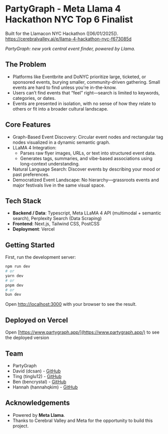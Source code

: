 # PartyGraph - Meta Llama 4 Hackathon NYC Top 6 Finalist

Built for the Llamacon NYC Hackathon ([06/01/2025]).
https://cerebralvalley.ai/e/llama-4-hackathon-nyc-f673085d

*PartyGraph: new york central event finder, powered by Llama.*

## The Problem

*   Platforms like Eventbrite and DoNYC prioritize large, ticketed, or sponsored events, burying smaller, community-driven gathering. Small events are hard to find unless you're in-the-know.
*   Users can’t find events that “feel” right—search is limited to keywords, categories, or dates.
*   Events are presented in isolation, with no sense of how they relate to others or fit into a broader cultural landscape.

## Core Features

*   Graph-Based Event Discovery: Circular event nodes and rectangular tag nodes visualized in a dynamic semantic graph.
*   LLaMA 4 Integration:
    *   Parses raw flyer images, URLs, or text into structured event data.
    *   Generates tags, summaries, and vibe-based associations using long-context understanding.
*   Natural Language Search: Discover events by describing your mood or past preferences.
*   Democratized Event Landscape: No hierarchy—grassroots events and major festivals live in the same visual space.

## Tech Stack

*   **Backend / Data**: Typescript, Meta LLaMA 4 API (multimodal + semantic search), Perplexity Search (Data Scraping)
*   **Frontend**: Next.js, Tailwind CSS, PostCSS
*   **Deployment**: Vercel

## Getting Started

First, run the development server:

```bash
npm run dev
# or
yarn dev
# or
pnpm dev
# or
bun dev
```

Open [http://localhost:3000](http://localhost:3000) with your browser to see the result.

## Deployed on Vercel

Open [https://www.partygraph.app/](https://www.partygraph.app/) to see the deployed version

## Team

*   PartyGraph
*   David (dcsan) - [GitHub](https://github.com/dcsan)
*   Ting (tinglu12) - [GitHub](https://github.com/tinglu12)
*   Ben (bencrystal) - [GitHub](https://github.com/bencrystal)
*   Hannah (hannahqkim) - [GitHub](https://github.com/hannahqkim)


## Acknowledgements

*   Powered by **Meta Llama**.
*   Thanks to Cerebral Valley and Meta for the opportunity to build this project.